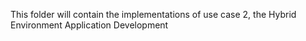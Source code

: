 This folder will contain the implementations of use case 2, the Hybrid Environment Application Development
